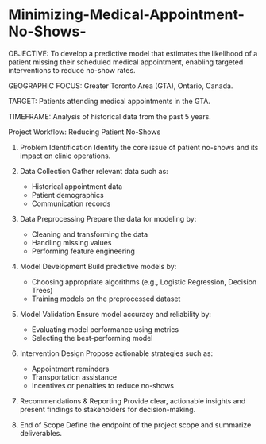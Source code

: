 # Minimizing-Medical-Appointment-No-Shows-
OBJECTIVE:  To develop a predictive model that estimates the likelihood of a patient missing their scheduled medical appointment, enabling targeted interventions to reduce no-show rates.

GEOGRAPHIC FOCUS: 
Greater Toronto Area (GTA), Ontario, Canada.

TARGET: 
Patients attending medical appointments in the GTA.

TIMEFRAME:
Analysis of historical data from the past 5 years. 




  Project Workflow: Reducing Patient No-Shows

1. Problem Identification
   Identify the core issue of patient no-shows and its impact on clinic operations.

2. Data Collection
   Gather relevant data such as:

   - Historical appointment data
   - Patient demographics
   - Communication records

3. Data Preprocessing
   Prepare the data for modeling by:

   - Cleaning and transforming the data
   - Handling missing values
   - Performing feature engineering

4. Model Development
   Build predictive models by:

   - Choosing appropriate algorithms (e.g., Logistic Regression, Decision Trees)
   - Training models on the preprocessed dataset

5. Model Validation
   Ensure model accuracy and reliability by:

   - Evaluating model performance using metrics
   - Selecting the best-performing model

6. Intervention Design
   Propose actionable strategies such as:

   - Appointment reminders
   - Transportation assistance
   - Incentives or penalties to reduce no-shows

7. Recommendations & Reporting
   Provide clear, actionable insights and present findings to stakeholders for decision-making.

8. End of Scope
   Define the endpoint of the project scope and summarize deliverables.


